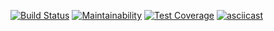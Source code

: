 [![Build Status](https://travis-ci.com/upokusaev/frontend-project-lvl2.svg?branch=master)](https://travis-ci.com/upokusaev/frontend-project-lvl2) [![Maintainability](https://api.codeclimate.com/v1/badges/64574f7799e36af61dac/maintainability)](https://codeclimate.com/github/upokusaev/frontend-project-lvl2/maintainability) [![Test Coverage](https://api.codeclimate.com/v1/badges/64574f7799e36af61dac/test_coverage)](https://codeclimate.com/github/upokusaev/frontend-project-lvl2/test_coverage)
[![asciicast](https://asciinema.org/a/rNMsxXGpQ1bd0YWUUCW6X4OMd.svg)](https://asciinema.org/a/rNMsxXGpQ1bd0YWUUCW6X4OMd)
